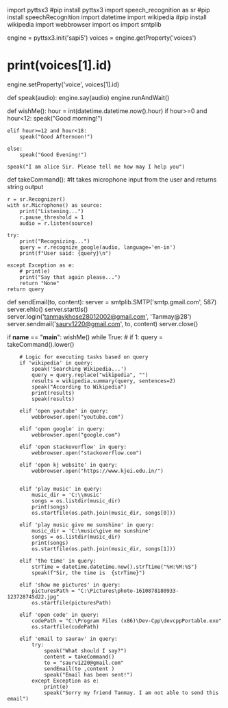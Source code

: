 import pyttsx3 #pip install pyttsx3
import speech_recognition as sr #pip install speechRecognition
import datetime
import wikipedia #pip install wikipedia
import webbrowser
import os
import smtplib

engine = pyttsx3.init('sapi5')
voices = engine.getProperty('voices')
# print(voices[1].id)
engine.setProperty('voice', voices[1].id)


def speak(audio):
    engine.say(audio)
    engine.runAndWait()


def wishMe():
    hour = int(datetime.datetime.now().hour)
    if hour>=0 and hour<12:
        speak("Good morning!")

    elif hour>=12 and hour<18:
        speak("Good Afternoon!")   

    else:
        speak("Good Evening!")  

    speak("I am alice Sir. Please tell me how may I help you")       

def takeCommand():
    #It takes microphone input from the user and returns string output

    r = sr.Recognizer()
    with sr.Microphone() as source:
        print("Listening...")
        r.pause_threshold = 1
        audio = r.listen(source)

    try:
        print("Recognizing...")    
        query = r.recognize_google(audio, language='en-in')
        print(f"User said: {query}\n")

    except Exception as e:
        # print(e)    
        print("Say that again please...")  
        return "None"
    return query

def sendEmail(to, content):
    server = smtplib.SMTP('smtp.gmail.com', 587)
    server.ehlo()
    server.starttls()
    server.login('tanmaykhose28012002@gmail.com', 'Tanmay@28')
    server.sendmail('saurv1220@gmail.com', to, content)
    server.close()

if __name__ == "__main__":
    wishMe()
    while True:
    # if 1:
        query = takeCommand().lower()

        # Logic for executing tasks based on query
        if 'wikipedia' in query:
            speak('Searching Wikipedia...')
            query = query.replace("wikipedia", "")
            results = wikipedia.summary(query, sentences=2)
            speak("According to Wikipedia")
            print(results)
            speak(results)

        elif 'open youtube' in query:
            webbrowser.open("youtube.com")

        elif 'open google' in query:
            webbrowser.open("google.com")

        elif 'open stackoverflow' in query:
            webbrowser.open("stackoverflow.com")

        elif 'open kj website' in query:
            webbrowser.open("https://www.kjei.edu.in/")


        elif 'play music' in query:
            music_dir = 'C:\\music'
            songs = os.listdir(music_dir)
            print(songs)    
            os.startfile(os.path.join(music_dir, songs[0]))

        elif 'play music give me sunshine' in query:
            music_dir = 'C:\music\give me sunshine'
            songs = os.listdir(music_dir)
            print(songs)    
            os.startfile(os.path.join(music_dir, songs[1]))

        elif 'the time' in query:
            strTime = datetime.datetime.now().strftime("%H:%M:%S")    
            speak(f"Sir, the time is  {strTime}")

        elif 'show me pictures' in query:
            picturesPath = "C:\Pictures\photo-1610878180933-123728745d22.jpg"
            os.startfile(picturesPath)

        elif 'open code' in query:
            codePath = "C:\Program Files (x86)\Dev-Cpp\devcppPortable.exe"
            os.startfile(codePath)

        elif 'email to saurav' in query:
            try:
                speak("What should I say?")
                content = takeCommand()
                to = "saurv1220@gmail.com"    
                sendEmail(to ,content )
                speak("Email has been sent!")
            except Exception as e:
                print(e)
                speak("Sorry my friend Tanmay. I am not able to send this email")    

